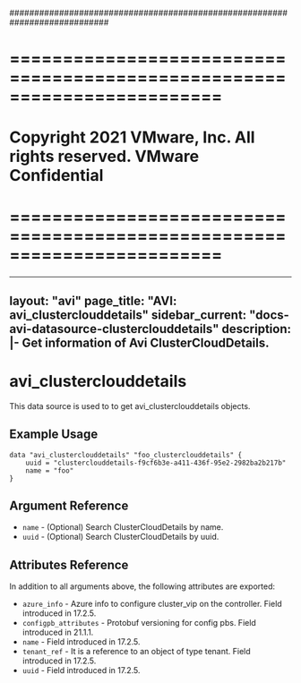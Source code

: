 ############################################################################
# ========================================================================
# Copyright 2021 VMware, Inc.  All rights reserved. VMware Confidential
# ========================================================================
###

<!--
    Copyright 2021 VMware, Inc.
    SPDX-License-Identifier: Mozilla Public License 2.0
-->
---
layout: "avi"
page_title: "AVI: avi_clusterclouddetails"
sidebar_current: "docs-avi-datasource-clusterclouddetails"
description: |-
  Get information of Avi ClusterCloudDetails.
---

# avi_clusterclouddetails

This data source is used to to get avi_clusterclouddetails objects.

## Example Usage

```hcl
data "avi_clusterclouddetails" "foo_clusterclouddetails" {
    uuid = "clusterclouddetails-f9cf6b3e-a411-436f-95e2-2982ba2b217b"
    name = "foo"
}
```

## Argument Reference

* `name` - (Optional) Search ClusterCloudDetails by name.
* `uuid` - (Optional) Search ClusterCloudDetails by uuid.

## Attributes Reference

In addition to all arguments above, the following attributes are exported:

* `azure_info` - Azure info to configure cluster_vip on the controller. Field introduced in 17.2.5.
* `configpb_attributes` - Protobuf versioning for config pbs. Field introduced in 21.1.1.
* `name` - Field introduced in 17.2.5.
* `tenant_ref` - It is a reference to an object of type tenant. Field introduced in 17.2.5.
* `uuid` - Field introduced in 17.2.5.


